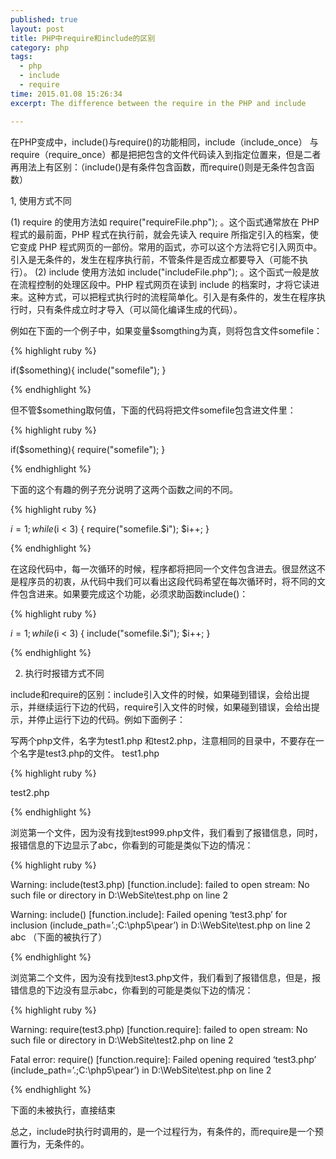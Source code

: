 ```yaml
---
published: true
layout: post
title: PHP中require和include的区别
category: php
tags: 
  - php
  - include
  - require
time: 2015.01.08 15:26:34
excerpt: The difference between the require in the PHP and include

---
```

在PHP变成中，include()与require()的功能相同，include（include_once） 与 require（require_once）都是把把包含的文件代码读入到指定位置来，但是二者再用法上有区别：（include()是有条件包含函数，而require()则是无条件包含函数）

1, 使用方式不同

(1) require 的使用方法如 require("requireFile.php"); 。这个函式通常放在 PHP 程式的最前面，PHP 程式在执行前，就会先读入 require 所指定引入的档案，使它变成 PHP 程式网页的一部份。常用的函式，亦可以这个方法将它引入网页中。引入是无条件的，发生在程序执行前，不管条件是否成立都要导入（可能不执行）。
(2) include 使用方法如 include("includeFile.php"); 。这个函式一般是放在流程控制的处理区段中。PHP 程式网页在读到 include 的档案时，才将它读进来。这种方式，可以把程式执行时的流程简单化。引入是有条件的，发生在程序执行时，只有条件成立时才导入（可以简化编译生成的代码）。


例如在下面的一个例子中，如果变量$somgthing为真，则将包含文件somefile：

{% highlight ruby %}

if($something){
include("somefile");
}

{% endhighlight %}

但不管$something取何值，下面的代码将把文件somefile包含进文件里：

{% highlight ruby %}

if($something){
require("somefile");
}

{% endhighlight %}

下面的这个有趣的例子充分说明了这两个函数之间的不同。

{% highlight ruby %}

$i = 1;
while ($i < 3) {
require("somefile.$i");
$i++;
}

{% endhighlight %}

在这段代码中，每一次循环的时候，程序都将把同一个文件包含进去。很显然这不是程序员的初衷，从代码中我们可以看出这段代码希望在每次循环时，将不同的文件包含进来。如果要完成这个功能，必须求助函数include()：

{% highlight ruby %}

$i = 1;
while ($i < 3) {
include("somefile.$i");
$i++;
}

{% endhighlight %}

2. 执行时报错方式不同

include和require的区别：include引入文件的时候，如果碰到错误，会给出提示，并继续运行下边的代码，require引入文件的时候，如果碰到错误，会给出提示，并停止运行下边的代码。例如下面例子：

写两个php文件，名字为test1.php  和test2.php，注意相同的目录中，不要存在一个名字是test3.php的文件。
test1.php

{% highlight ruby %}

<?PHP
include  (”test3.php”);
echo  “abc”;
?>

test2.php
<?PHP
require (”test3.php”)
echo  “abc”;
?>

{% endhighlight %}

浏览第一个文件，因为没有找到test999.php文件，我们看到了报错信息，同时，报错信息的下边显示了abc，你看到的可能是类似下边的情况：

{% highlight ruby %}

Warning: include(test3.php) [function.include]: failed to open stream: No such file or directory in D:\WebSite\test.php on line 2

Warning: include() [function.include]: Failed opening ‘test3.php’ for inclusion (include_path=’.;C:\php5\pear’) in D:\WebSite\test.php on line 2
abc （下面的被执行了）

{% endhighlight %}

浏览第二个文件，因为没有找到test3.php文件，我们看到了报错信息，但是，报错信息的下边没有显示abc，你看到的可能是类似下边的情况：

{% highlight ruby %}

Warning: require(test3.php) [function.require]: failed to open stream: No such file or directory in D:\WebSite\test2.php on line 2

Fatal error: require() [function.require]: Failed opening required ‘test3.php’ (include_path=’.;C:\php5\pear’) in D:\WebSite\test.php on line 2

{% endhighlight %}

下面的未被执行，直接结束

总之，include时执行时调用的，是一个过程行为，有条件的，而require是一个预置行为，无条件的。